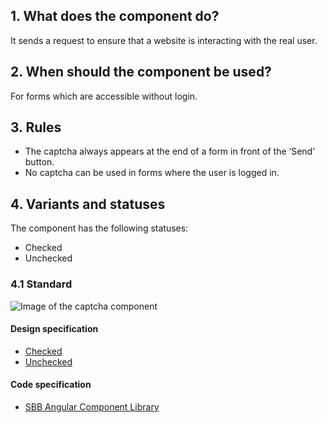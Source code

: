 ## 1. What does the component do?
It sends a request to ensure that a website is interacting with the real user.

## 2. When should the component be used? 
For forms which are accessible without login.

## 3. Rules
* The captcha always appears at the end of a form in front of the ‘Send’ button.
* No captcha can be used in forms where the user is logged in.

## 4. Variants and statuses
The component has the following statuses:
* Checked
* Unchecked

### 4.1 Standard
![Image of the captcha component](https://raw.githubusercontent.com/sbb-design-systems/sbb-design-system/master/website/components/captcha/images/captcha_default.png 'class: image')

#### Design specification
* [Checked](https://sbb.invisionapp.com/d/main#/console/15744722/327768739/inspect) 
* [Unchecked](https://sbb.invisionapp.com/d/main#/console/15744722/327768740/inspect) 

#### Code specification
* [SBB Angular Component Library](https://sbb-angular.app.sbb.ch/latest/content/captcha)